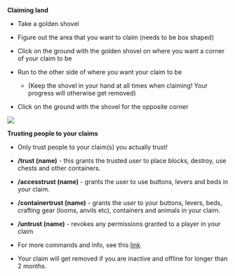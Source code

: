 
**Claiming land**

- Take a golden shovel
    

- Figure out the area that you want to claim (needs to be box shaped)
    

- Click on the ground with the golden shovel on where you want a corner of your claim to be
    

- Run to the other side of where you want your claim to be
    
    - (Keep the shovel in your hand at all times when claiming! Your progress will otherwise get removed)
        
    

- Click on the ground with the shovel for the opposite corner
    

![](https://i.gyazo.com/97b2558ca54584b772ec8afc7ec217ea.gif)


**Trusting people to your claims**

- Only trust people to your claim(s) you actually trust!
    

- **/trust (name)** - this grants the trusted user to place blocks, destroy, use chests and other containers.
    

- **/accesstrust (name)** - grants the user to use buttons, levers and beds in your claim.
    

- **/containertrust (name)** - grants the user to your buttons, levers, beds, crafting gear (looms, anvils etc), containers and animals in your claim.
    

- **/untrust (name)** - revokes any permissions granted to a player in your claim
    

- For more commands and info, see this [link](https://dev.bukkit.org/projects/grief-prevention/pages/command-and-permissions-reference)
    

- Your claim will get removed if you are inactive and offline for longer than 2 months.